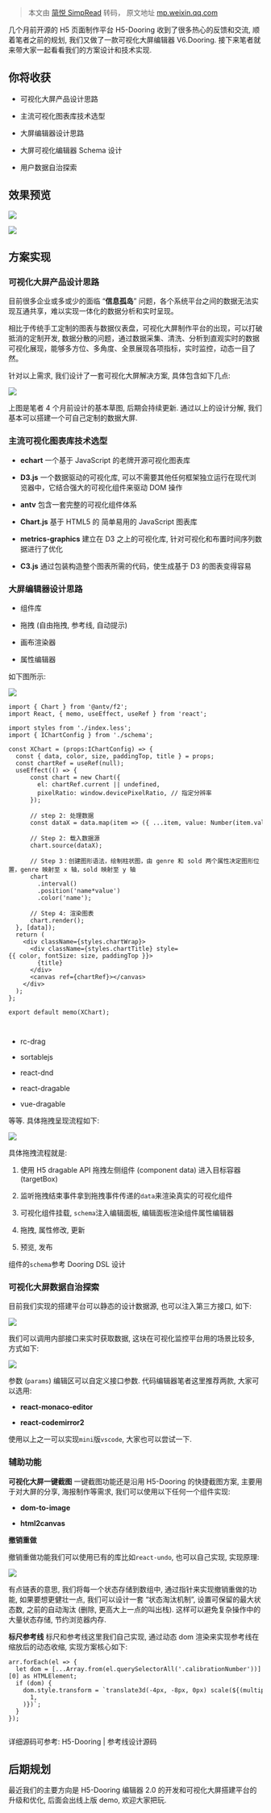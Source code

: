 > 本文由 [简悦 SimpRead](http://ksria.com/simpread/) 转码， 原文地址 [mp.weixin.qq.com](https://mp.weixin.qq.com/s/Q8T6x9rw2GGobhiRT36z4Q)

几个月前开源的 H5 页面制作平台 H5-Dooring 收到了很多热心的反馈和交流, 顺着笔者之前的规划, 我们又做了一款可视化大屏编辑器 V6.Dooring. 接下来笔者就来带大家一起看看我们的方案设计和技术实现.  

你将收获
----

*   可视化大屏产品设计思路
    
*   主流可视化图表库技术选型
    
*   大屏编辑器设计思路
    
*   大屏可视化编辑器 Schema 设计
    
*   用户数据自治探索
    

效果预览
----

![](https://mmbiz.qpic.cn/mmbiz_png/dFTfMt01149aaa6fh9KPJ1wDaokNz3sKp25LV8EHEwPXwiclGWsozDpXxibrwDIxR13PSibKdicUeibDosfuEibFVbwg/640?wx_fmt=png)

![](https://mmbiz.qpic.cn/mmbiz_png/dFTfMt01149aaa6fh9KPJ1wDaokNz3sKDicwoU5omg35ibZt8gKXhkDDbu2yIbAqA6NL9AUOxW0r1xJ4Hhp1JKqw/640?wx_fmt=png)

方案实现
----

### 可视化大屏产品设计思路

目前很多企业或多或少的面临 “**信息孤岛**” 问题，各个系统平台之间的数据无法实现互通共享，难以实现一体化的数据分析和实时呈现。

相比于传统手工定制的图表与数据仪表盘，可视化大屏制作平台的出现，可以打破抵消的定制开发, 数据分散的问题，通过数据采集、清洗、分析到直观实时的数据可视化展现，能够多方位、多角度、全景展现各项指标，实时监控，动态一目了然。

针对以上需求, 我们设计了一套可视化大屏解决方案, 具体包含如下几点:

![](https://mmbiz.qpic.cn/mmbiz_png/dFTfMt01149aaa6fh9KPJ1wDaokNz3sKcAN9EibsjIYKjAjdGNpRxxvhicj0AVxb87GTq4Yumz6dvGhiaJOvRTNrg/640?wx_fmt=png)

上图是笔者 4 个月前设计的基本草图, 后期会持续更新. 通过以上的设计分解, 我们基本可以搭建一个可自己定制的数据大屏.  

### 主流可视化图表库技术选型

*   **echart** 一个基于 JavaScript 的老牌开源可视化图表库
    
*   **D3.js** 一个数据驱动的可视化库, 可以不需要其他任何框架独立运行在现代浏览器中，它结合强大的可视化组件来驱动 DOM 操作
    
*   **antv** 包含一套完整的可视化组件体系
    
*   **Chart.js** 基于 HTML5 的 简单易用的 JavaScript 图表库
    
*   **metrics-graphics** 建立在 D3 之上的可视化库, 针对可视化和布置时间序列数据进行了优化
    
*   **C3.js** 通过包装构造整个图表所需的代码，使生成基于 D3 的图表变得容易
    

### 大屏编辑器设计思路

*   组件库
    
*   拖拽 (自由拖拽, 参考线, 自动提示)
    
*   画布渲染器
    
*   属性编辑器
    

如下图所示:

![](https://mmbiz.qpic.cn/mmbiz_png/dFTfMt01149aaa6fh9KPJ1wDaokNz3sKoOicnLGv8XT1iaxaKvcB182tXAiaTMC4gic1ibleluISQdgaEMfhKaNibHAw/640?wx_fmt=png)

```
import { Chart } from '@antv/f2';
import React, { memo, useEffect, useRef } from 'react';

import styles from './index.less';
import { IChartConfig } from './schema';

const XChart = (props:IChartConfig) => {
  const { data, color, size, paddingTop, title } = props;
  const chartRef = useRef(null);
  useEffect(() => {
      const chart = new Chart({
        el: chartRef.current || undefined,
        pixelRatio: window.devicePixelRatio, // 指定分辨率
      });

      // step 2: 处理数据
      const dataX = data.map(item => ({ ...item, value: Number(item.value) }));

      // Step 2: 载入数据源
      chart.source(dataX);

      // Step 3：创建图形语法，绘制柱状图，由 genre 和 sold 两个属性决定图形位置，genre 映射至 x 轴，sold 映射至 y 轴
      chart
        .interval()
        .position('name*value')
        .color('name');

      // Step 4: 渲染图表
      chart.render();
  }, [data]);
  return (
    <div className={styles.chartWrap}>
      <div className={styles.chartTitle} style={{ color, fontSize: size, paddingTop }}>
        {title}
      </div>
      <canvas ref={chartRef}></canvas>
    </div>
  );
};

export default memo(XChart);



```

*   rc-drag
    
*   sortablejs
    
*   react-dnd
    
*   react-dragable
    
*   vue-dragable
    

等等. 具体拖拽呈现流程如下:

![](https://mmbiz.qpic.cn/mmbiz_png/dFTfMt01149aaa6fh9KPJ1wDaokNz3sKPgxZErDib4NrjMJGQ28CsIjaCZicpjCrCNXezwQlayI94Ksye6Edluuw/640?wx_fmt=png)

  
具体拖拽流程就是:

1.  使用 H5 dragable API 拖拽左侧组件 (component data) 进入目标容器(targetBox)
    
2.  监听拖拽结束事件拿到拖拽事件传递的`data`来渲染真实的可视化组件
    
3.  可视化组件挂载, `schema`注入编辑面板, 编辑面板渲染组件属性编辑器
    
4.  拖拽, 属性修改, 更新
    
5.  预览, 发布
    

组件的`schema`参考 Dooring DSL 设计

### 可视化大屏数据自治探索

目前我们实现的搭建平台可以静态的设计数据源, 也可以注入第三方接口, 如下:

![](https://mmbiz.qpic.cn/mmbiz_png/dFTfMt01149aaa6fh9KPJ1wDaokNz3sKrzuWxkK1KqL9nj2VavbHyBACESKFib1LEaksAc7BSUOiaFEUPA6rTdPw/640?wx_fmt=png)

我们可以调用内部接口来实时获取数据, 这块在可视化监控平台用的场景比较多, 方式如下:  

![](https://mmbiz.qpic.cn/mmbiz_png/dFTfMt01149aaa6fh9KPJ1wDaokNz3sKV9uFngCwJ8EKQDE9o6ROBSo3KYQ5h2rBnbmFw5xeXGpN6dcTbRF5SQ/640?wx_fmt=png)

参数 (`params`) 编辑区可以自定义接口参数. 代码编辑器笔者这里推荐两款, 大家可以选用:  

*   **react-monaco-editor**
    
*   **react-codemirror2**
    

使用以上之一可以实现`mini`版`vscode`, 大家也可以尝试一下.

### 辅助功能

**可视化大屏一键截图** 一键截图功能还是沿用 H5-Dooring 的快捷截图方案, 主要用于对大屏的分享, 海报制作等需求, 我们可以使用以下任何一个组件实现:

*   **dom-to-image**
    
*   **html2canvas**
    

**撤销重做**

撤销重做功能我们可以使用已有的库比如`react-undo`, 也可以自己实现, 实现原理:

![](https://mmbiz.qpic.cn/mmbiz_png/dFTfMt01149aaa6fh9KPJ1wDaokNz3sKic81e4pHsECawOFknjibrxj743c7qKuynRvbpkRHnm6ycx59Sy6R5dvQ/640?wx_fmt=png)

有点链表的意思, 我们将每一个状态存储到数组中, 通过指针来实现撤销重做的功能, 如果要想更健壮一点, 我们可以设计一套 “状态淘汰机制”, 设置可保留的最大状态数, 之前的自动淘汰 (删除, 更高大上一点的叫出栈). 这样可以避免复杂操作中的大量状态存储, 节约浏览器内存.  

**标尺参考线** 标尺和参考线这里我们自己实现, 通过动态 dom 渲染来实现参考线在缩放后的动态收缩, 实现方案核心如下:

```
arr.forEach(el => {
  let dom = [...Array.from(el.querySelectorAll('.calibrationNumber'))][0] as HTMLElement;
  if (dom) {
    dom.style.transform = `translate3d(-4px, -8px, 0px) scale(${(multiple + 0.1).toFixed(
      1,
    )})`;
  }
});


```

详细源码可参考: H5-Dooring | 参考线设计源码

后期规划
----

最近我们的主要方向是 H5-Dooring 编辑器 2.0 的开发和可视化大屏搭建平台的升级和优化, 后面会出线上版 demo, 欢迎大家把玩.

**<END>**